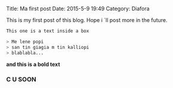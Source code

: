 Title: Ma first post
Date: 2015-5-9 19:49
Category: Diafora

This is my first post of this blog. 
Hope i `ll post more in the future.

```sh
This one is a text inside a box 
```

```sh
> Me lene popi
> san tin giagia m tin kalliopi
> blablabla... 
```

**and this is a bold text**

### C U SOON 

